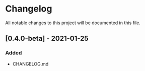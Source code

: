 # Changelog
All notable changes to this project will be documented in this file.

## [0.4.0-beta] - 2021-01-25
### Added
- CHANGELOG.md
